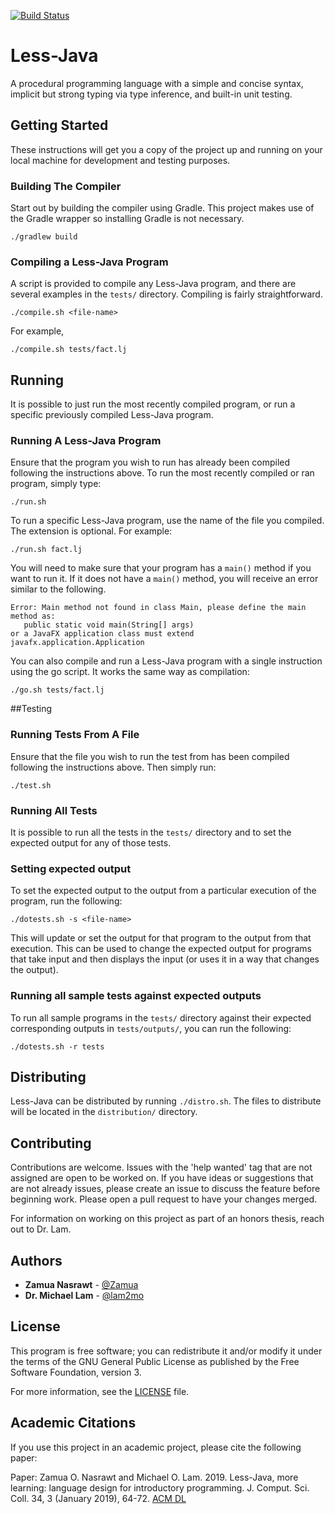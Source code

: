 [![Build Status](https://travis-ci.org/JMU-CS/less-java.svg?branch=master)](https://travis-ci.org/JMU-CS/less-java)

# Less-Java

A procedural programming language with a simple and concise syntax, implicit
but strong typing via type inference, and built-in unit testing.

## Getting Started

These instructions will get you a copy of the project up and running on your
local machine for development and testing purposes.

### Building The Compiler

Start out by building the compiler using Gradle. This project makes use of the
Gradle wrapper so installing Gradle is not necessary.

```
./gradlew build
````
### Compiling a Less-Java Program

A script is provided to compile any Less-Java program, and there are several
examples in the `tests/` directory. Compiling is fairly straightforward.

```
./compile.sh <file-name>
````

For example,

```
./compile.sh tests/fact.lj
```
## Running

It is possible to just run the most recently compiled program, or run a specific
previously compiled Less-Java program.

### Running A Less-Java Program

Ensure that the program you wish to run has already been compiled following the
instructions above. To run the most recently compiled or ran program, simply type:

```
./run.sh
```

To run a specific Less-Java program, use the name of the file you compiled. The
extension is optional. For example:

```
./run.sh fact.lj
```

You will need to make sure that your program has a `main()` method if you want to
run it. If it does not have a `main()` method, you will receive an error similar
to the following.

```
Error: Main method not found in class Main, please define the main method as:
   public static void main(String[] args)
or a JavaFX application class must extend javafx.application.Application
```

You can also compile and run a Less-Java program with a single instruction using the 
go script. It works the same way as compilation:

```
./go.sh tests/fact.lj
```

##Testing

### Running Tests From A File

Ensure that the file you wish to run the test from has been compiled following the
instructions above. Then simply run:

```
./test.sh
```

### Running All Tests

It is possible to run all the tests in the `tests/` directory and to set the
expected output for any of those tests.

### Setting expected output

To set the expected output to the output from a particular execution of the
program, run the following:

```
./dotests.sh -s <file-name>
```

This will update or set the output for that program to the output from that
execution. This can be used to change the expected output for programs that
take input and then displays the input (or uses it in a way that changes the
output).


### Running all sample tests against expected outputs

To run all sample programs in the `tests/` directory against their expected
corresponding outputs in `tests/outputs/`, you can run the following:

```
./dotests.sh -r tests
```
## Distributing

Less-Java can be distributed by running `./distro.sh`. The files to distribute
will be located in the `distribution/` directory.

## Contributing

Contributions are welcome. Issues with the 'help wanted' tag that are not
assigned are open to be worked on. If you have ideas or suggestions that are
not already issues, please create an issue to discuss the feature before
beginning work. Please open a pull request to have your changes merged.

For information on working on this project as part of an honors thesis, reach
out to Dr. Lam.

## Authors

 - **Zamua Nasrawt** - [@Zamua](https://github.com/Zamua)
 - **Dr. Michael Lam** - [@lam2mo](https://github.com/lam2mo)

## License

This program is free software; you can redistribute it and/or modify it under
the terms of the GNU General Public License as published by the Free Software
Foundation, version 3.

For more information, see the [LICENSE](LICENSE) file.

## Academic Citations
If you use this project in an academic project, please cite the following paper:

Paper: Zamua O. Nasrawt and Michael O. Lam. 2019. Less-Java, more learning: language design for introductory programming. J. Comput. Sci. Coll. 34, 3 (January 2019), 64-72. [ACM DL](https://dl.acm.org/citation.cfm?id=3306476)
